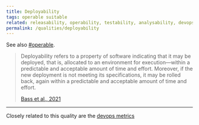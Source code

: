 ```yaml
---
title: Deployability
tags: operable suitable
related: releasability, operability, testability, analysability, devops-metrics
permalink: /qualities/deployability
---
```



See also [#operable](/tag-operable). 



>Deployability refers to a property of software indicating that it may be deployed, that is, allocated to an environment for execution—within a predictable and acceptable amount of time and effort. 
>Moreover, if the new deployment is not meeting its specifications, it may be rolled back, again within a predictable and acceptable amount of time and effort. 
>
>[Bass et al., 2021](/references/#bass2021software)

<hr class="with-no-margin"/>

Closely related to this quality are the [devops metrics](/qualities/devops-metrics)
